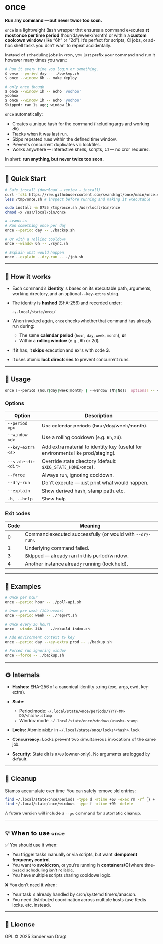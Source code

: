 # once

**Run any command — but never twice too soon.**

`once` is a lightweight Bash wrapper that ensures a command executes **at most once per time period** (hour/day/week/month) or within a **custom cooldown window** (like “6h” or “2d”).
It’s perfect for scripts, CI jobs, or ad-hoc shell tasks you don’t want to repeat accidentally.

Instead of scheduling jobs in cron, you just prefix your command and run it however many times you want:

```bash
# Run it every time you login or something.
$ once --period day -- ./backup.sh
$ once --window 6h -- make deploy

# only once though
$ once --window 1h -- echo 'yoohoo'
yoohoo
$ once --window 1h -- echo 'yoohoo'
Skipped: ran 1s ago; window 1h.
```

`once` automatically:

* Creates a unique hash for the command (including args and working dir).
* Tracks when it was last run.
* Skips repeated runs within the defined time window.
* Prevents concurrent duplicates via lockfiles.
* Works anywhere — interactive shells, scripts, CI — no cron required.

In short: **run anything, but never twice too soon.**


---

## 🚀 Quick Start

```bash
# Safe install (download → review → install)
curl -fsSL https://raw.githubusercontent.com/svandragt/once/main/once.sh -o /tmp/once.sh
less /tmp/once.sh # inspect before running and making it executable

sudo install -m 0755 /tmp/once.sh /usr/local/bin/once
chmod +x /usr/local/bin/once

# EXAMPLES
# Run something once per day
once --period day -- ./backup.sh

# Or with a rolling cooldown
once --window 6h -- ./sync.sh

# Explain what would happen
once --explain --dry-run -- ./job.sh
```

---

## 🧠 How it works

* Each command’s **identity** is based on its executable path, arguments, working directory, and an optional `--key-extra` string.
* The identity is **hashed** (SHA-256) and recorded under:

  ```
  ~/.local/state/once/
  ```
* When invoked again, `once` checks whether that command has already run during:

  * The same **calendar period** (`hour`, `day`, `week`, `month`), **or**
  * Within a **rolling window** (e.g., 6h or 2d).
* If it has, it **skips** execution and exits with code **3**.
* It uses atomic **lock directories** to prevent concurrent runs.

---

## 🧩 Usage

```bash
once [--period {hour|day|week|month} | --window {Nh|Nd}] [options] -- <command> [args...]
```

### Options

| Option              | Description                                                                     |
| ------------------- | ------------------------------------------------------------------------------- |
| `--period <p>`      | Use calendar periods (hour/day/week/month).                                     |
| `--window <d>`      | Use a rolling cooldown (e.g. `6h`, `2d`).                                       |
| `--key-extra <s>`   | Add extra material to identity key (useful for environments like prod/staging). |
| `--state-dir <dir>` | Override state directory (default: `$XDG_STATE_HOME/once`).                     |
| `--force`           | Always run, ignoring cooldown.                                                  |
| `--dry-run`         | Don’t execute — just print what would happen.                                   |
| `--explain`         | Show derived hash, stamp path, etc.                                             |
| `-h, --help`        | Show help.                                                                      |

### Exit codes

| Code | Meaning                                                    |
| ---- | ---------------------------------------------------------- |
| 0    | Command executed successfully (or would with `--dry-run`). |
| 1    | Underlying command failed.                                 |
| 3    | Skipped — already ran in this period/window.               |
| 4    | Another instance already running (lock held).              |

---

## 🧪 Examples

```bash
# Once per hour
once --period hour -- ./poll-api.sh

# Once per week (ISO weeks)
once --period week -- ./report.sh

# Once every 36 hours
once --window 36h -- ./rebuild-index.sh

# Add environment context to key
once --period day --key-extra prod -- ./backup.sh

# Forced run ignoring window
once --force -- ./backup.sh
```

---

## ⚙️ Internals

* **Hashes:** SHA-256 of a canonical identity string (exe, args, cwd, key-extra).
* **State:**

  * Period mode: `~/.local/state/once/periods/YYYY-MM-DD/<hash>.stamp`
  * Window mode: `~/.local/state/once/windows/<hash>.stamp`
* **Locks:** Atomic `mkdir` in `~/.local/state/once/locks/<hash>.lock`
* **Concurrency:** Locks prevent two simultaneous invocations of the same job.
* **Security:** State dir is `0700` (owner-only). No arguments are logged by default.

---

## 🧹 Cleanup

Stamps accumulate over time. You can safely remove old entries:

```bash
find ~/.local/state/once/periods -type d -mtime +60 -exec rm -rf {} +
find ~/.local/state/once/windows -type f -mtime +90 -delete
```

A future version will include a `--gc` command for automatic cleanup.

---

## 💡 When to use `once`

✅ You should use it when:

* You trigger tasks manually or via scripts, but want **idempotent frequency control**.
* You want to **avoid cron**, or you’re running in **containers/CI** where time-based scheduling isn’t reliable.
* You have multiple scripts sharing cooldown logic.

❌ You don’t need it when:

* Your task is already handled by cron/systemd timers/anacron.
* You need distributed coordination across multiple hosts (use Redis locks, etc. instead).

---

## 📜 License

GPL © 2025 Sander van Dragt
